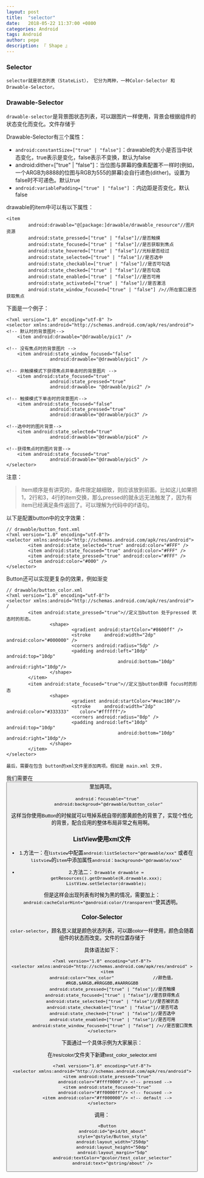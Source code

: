 ```yaml
---
layout: post
title:  "selector"
date:   2018-05-22 11:37:00 +0800
categories: Android
tags: Android
author: pepe
description: 『 Shape 』
---
```



### **Selector**

    selector就是状态列表（StateList）， 它分为两种，一种Color-Selector 和Drawable-Selector。
    
### **Drawable-Selector**

`drawable-selector`是背景图状态列表，可以跟图片一样使用，背景会根据组件的状态变化而变化。文件存储于

Drawable-Selector有三个属性：

 -  `android:constantSize=["true" | "false"]`：drawable的大小是否当中状态变化，true表示是变化，false表示不变换，默认为false
 - android:dither=["true" | "false"]：当位图与屏幕的像素配置不一样时(例如，一个ARGB为8888的位图与RGB为555的屏幕)会自行递色(dither)。设置为false时不可递色。默认true
 - `android:variablePadding=["true" | "false"]` ：内边距是否变化，默认false

drawable的item中可以有以下属性：
 
```
<item
        android:drawable="@[package:]drawable/drawable_resource"//图片资源
        android:state_pressed=["true" | "false"]//是否触摸
        android:state_focused=["true" | "false"]//是否获取到焦点
        android:state_hovered=["true" | "false"]//光标是否经过
        android:state_selected=["true" | "false"]//是否选中
        android:state_checkable=["true" | "false"]//是否可勾选
        android:state_checked=["true" | "false"]//是否勾选
        android:state_enabled=["true" | "false"]//是否可用
        android:state_activated=["true" | "false"]//是否激活
        android:state_window_focused=["true" | "false"] />//所在窗口是否获取焦点
```
下面是一个例子：
```
<?xml version="1.0" encoding="utf-8" ?>
<selector xmlns:android="http://schemas.android.com/apk/res/android">
<!-- 默认时的背景图片-->
    <item android:drawable="@drawable/pic1" />

<!-- 没有焦点时的背景图片 -->
    <item android:state_window_focused="false"
                android:drawable="@drawable/pic1" />

<!-- 非触摸模式下获得焦点并单击时的背景图片 -->
    <item android:state_focused="true"
                android:state_pressed="true"
                android:drawable= "@drawable/pic2" />

<!-- 触摸模式下单击时的背景图片-->
    <item android:state_focused="false"
                android:state_pressed="true"
                android:drawable="@drawable/pic3" />

<!--选中时的图片背景-->
    <item android:state_selected="true"
                android:drawable="@drawable/pic4" />

<!--获得焦点时的图片背景-->
    <item android:state_focused="true"
                android:drawable="@drawable/pic5" />
</selector>
```        
注意：

> Item顺序是有讲究的，条件限定越细致，则应该放到前面。比如这儿如果把1，2行和3，4行的item交换，那么pressed的就永远无法触发了，因为有item已经满足条件返回了。可以理解为代码中的if语句。

以下是配置button中的文字效果：
```    
// drawable/button_font.xml
<?xml version="1.0" encoding="utf-8"?>
<selector xmlns:android="http://schemas.android.com/apk/res/android">
        <item android:state_selected="true" android:color="#FFF" />
        <item android:state_focused="true" android:color="#FFF" />
        <item android:state_pressed="true" android:color="#FFF" />
        <item android:color="#000" />
</selector>
```    
Button还可以实现更复杂的效果，例如渐变

```   
// drawable/button_color.xml
<?xml version="1.0" encoding="utf-8"?>
<selector xmlns:android="http://schemas.android.com/apk/res/android">                 /
        <item android:state_pressed="true">//定义当button 处于pressed 状态时的形态。
                <shape>
                        <gradient android:startColor="#8600ff" />
                        <stroke     android:width="2dp" android:color="#000000" />
                        <corners android:radius="5dp" />
                        <padding android:left="10dp" android:top="10dp"
                                         android:bottom="10dp" android:right="10dp"/>
                </shape>
        </item>
        <item android:state_focused="true">//定义当button获得 focus时的形态
                <shape>
                        <gradient android:startColor="#eac100"/>
                        <stroke     android:width="2dp" android:color="#333333"    color="#ffffff"/>
                        <corners android:radius="8dp" />
                        <padding android:left="10dp" android:top="10dp"
                                         android:bottom="10dp" android:right="10dp"/>
                </shape>
        </item>
</selector>
```    
    最后，需要在包含 button的xml文件里添加两项。假如是 main.xml 文件，
我们需要在<Button />里加两项。 
```    
     android：focusable="true" 
     android:backgroud="@drawable/button_color"
```    
这样当你使用Button的时候就可以甩掉系统自带的那黄颜色的背景了，实现个性化的背景，配合应用的整体布局非常之有用啊。

### **ListView使用xml文件**

 - 1.方法一：在l`istview`中配置`android:listSelector="@drawable/xxx"`
或者在`listview`的`item`中添加属性`android：background="@drawable/xxx"`

 - 2.方法二：
  `Drawable drawable = getResources().getDrawable(R.drawable.xxx);  
  ListView.setSelector(drawable);`
  
但是这样会出现列表有时候为黑的情况，需要加上：`android:cacheColorHint="@android:color/transparent"`使其透明。

### **Color-Selector**

`color-selector`，顾名思义就是颜色状态列表，可以跟color一样使用，颜色会随着组件的状态而改变。文件的位置存储于

具体语法如下：
```
<?xml version="1.0" encoding="utf-8"?>
<selector xmlns:android="http://schemas.android.com/apk/res/android" >
    <item
        android:color="hex_color"               //颜色值，#RGB,$ARGB,#RRGGBB,#AARRGGBB
        android:state_pressed=["true" | "false"]//是否触摸
        android:state_focused=["true" | "false"]//是否获得焦点
        android:state_selected=["true" | "false"]//是否被状态
        android:state_checkable=["true" | "false"]//是否可选
        android:state_checked=["true" | "false"]//是否选中
        android:state_enabled=["true" | "false"]//是否可用
        android:state_window_focused=["true" | "false"] />//是否窗口聚焦
</selector>
```
下面通过一个具体示例为大家展示：
 
在/res/color/文件夹下新建test_color_selector.xml
```
<?xml version="1.0" encoding="utf-8"?>
<selector xmlns:android="http://schemas.android.com/apk/res/android">
    <item android:state_pressed="true"
          android:color="#ffff0000"/> <!-- pressed -->
    <item android:state_focused="true"
          android:color="#ff0000ff"/> <!-- focused -->
    <item android:color="#ff000000"/> <!-- default -->
</selector>
``` 
调用：
```
    <Button
        android:id="@+id/bt_about"
        style="@style/Button_style"
        android:layout_width="250dp"
        android:layout_height="50dp"
        android:layout_margin="5dp"
        android:textColor="@color/test_color_selector"
        android:text="@string/about" />
``` 






